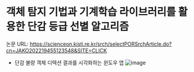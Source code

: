 # 객체 탐지 기법과 기계학습 라이브러리를 활용한 단감 등급 선별 알고리즘
논문 URL: https://scienceon.kisti.re.kr/srch/selectPORSrchArticle.do?cn=JAKO202219455123548&SITE=CLICK

* 단감 불량 객체 디텍션 결과를 시각화하는 윈도우 앱
![image](https://user-images.githubusercontent.com/39451858/206253638-5bca0777-6f08-4636-aeb6-0ad5d65c200b.png)
